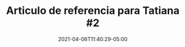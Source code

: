 ---
title: "Articulo de referencia para Tatiana #2"
linkTitle: "Articulo Hijo Ejemplo Tati #2"
date: 2021-04-06T11:40:29-05:00
Description: >
  Este es el segundo sub articulo y esta descripción sale en la primera página
weight: 20
---
